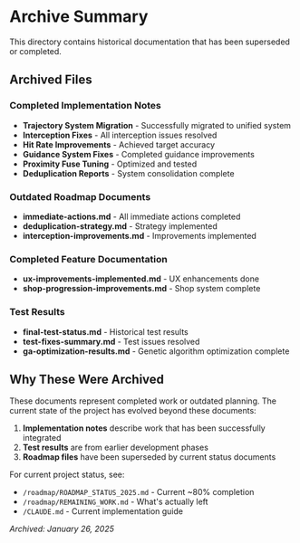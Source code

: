 # Archive Summary

This directory contains historical documentation that has been superseded or completed.

## Archived Files

### Completed Implementation Notes
- **Trajectory System Migration** - Successfully migrated to unified system
- **Interception Fixes** - All interception issues resolved
- **Hit Rate Improvements** - Achieved target accuracy
- **Guidance System Fixes** - Completed guidance improvements
- **Proximity Fuse Tuning** - Optimized and tested
- **Deduplication Reports** - System consolidation complete

### Outdated Roadmap Documents
- **immediate-actions.md** - All immediate actions completed
- **deduplication-strategy.md** - Strategy implemented
- **interception-improvements.md** - Improvements implemented

### Completed Feature Documentation
- **ux-improvements-implemented.md** - UX enhancements done
- **shop-progression-improvements.md** - Shop system complete

### Test Results
- **final-test-status.md** - Historical test results
- **test-fixes-summary.md** - Test issues resolved
- **ga-optimization-results.md** - Genetic algorithm optimization complete

## Why These Were Archived

These documents represent completed work or outdated planning. The current state of the project has evolved beyond these documents:

1. **Implementation notes** describe work that has been successfully integrated
2. **Test results** are from earlier development phases
3. **Roadmap files** have been superseded by current status documents

For current project status, see:
- `/roadmap/ROADMAP_STATUS_2025.md` - Current ~80% completion
- `/roadmap/REMAINING_WORK.md` - What's actually left
- `/CLAUDE.md` - Current implementation guide

*Archived: January 26, 2025*